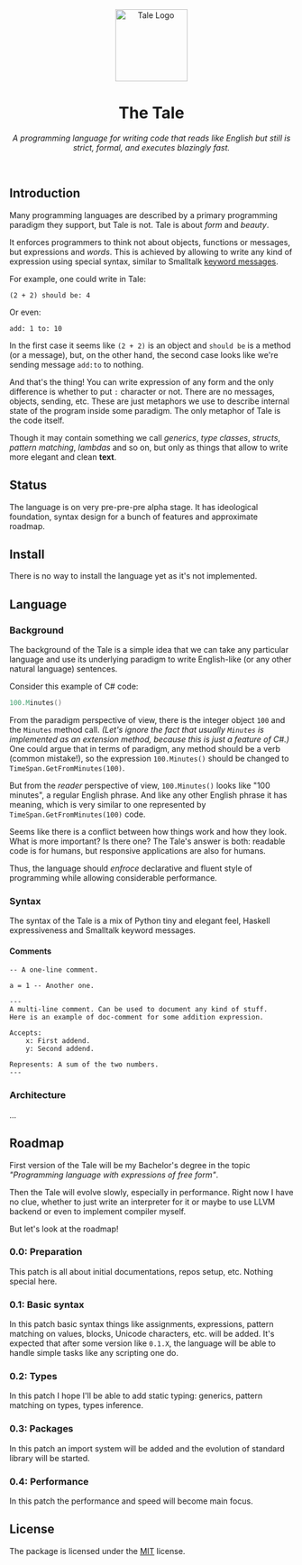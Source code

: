 <div align="center">
    <img src="https://github.com/tale-lang/tale/blob/master/images/logo.png" alt="Tale Logo" width="128" height="128"></img>
</div>

<h1 align="center">The Tale</h1>

<p align="center">
    <i>A programming language for writing code that reads like English but still is strict, formal, and executes blazingly fast.</i>
</p>

<br>

## Introduction
Many programming languages are described by a primary programming paradigm they support, but Tale is not. Tale is about _form_ and _beauty_.

It enforces programmers to think not about objects, functions or messages, but expressions and _words_. This is achieved by allowing to write any kind of expression using special syntax, similar to Smalltalk [keyword messages](http://pharo.gforge.inria.fr/PBE1/PBE1ch5.html).

For example, one could write in Tale:
```
(2 + 2) should be: 4
```

Or even:

```
add: 1 to: 10
```

In the first case it seems like `(2 + 2)` is an object and `should be` is a method (or a message), but, on the other hand, the second case looks like we're sending message `add:to` to nothing.

And that's the thing! You can write expression of any form and the only difference is whether to put `:` character or not.
There are no messages, objects, sending, etc. These are just metaphors we use to describe internal state of the program inside some paradigm. The only metaphor of Tale is the code itself.

Though it may contain something we call _generics_, _type classes_, _structs_, _pattern matching_, _lambdas_ and so on, but only as things that allow to write more elegant and clean **text**.

## Status
The language is on very pre-pre-pre alpha stage. It has ideological foundation, syntax design for a bunch of features and approximate roadmap.

## Install
There is no way to install the language yet as it's not implemented.

## Language

### Background
The background of the Tale is a simple idea that we can take any particular language and use its underlying paradigm to write English-like (or any other natural language) sentences.

Consider this example of C# code:
``` c#
100.Minutes()
```

From the paradigm perspective of view, there is the integer object `100` and the `Minutes` method call.
_(Let's ignore the fact that usually `Minutes` is implemented as an extension method, because this is just a feature of C#.)_
One could argue that in terms of paradigm, any method should be a verb (common mistake!), so the expression `100.Minutes()` should be changed to `TimeSpan.GetFromMinutes(100)`.

But from the _reader_ perspective of view, `100.Minutes()` looks like "100 minutes", a regular English phrase.
And like any other English phrase it has meaning, which is very similar to one represented by `TimeSpan.GetFromMinutes(100)` code.

Seems like there is a conflict between how things work and how they look. What is more important? Is there one?
The Tale's answer is both: readable code is for humans, but responsive applications are also for humans.

Thus, the language should _enfroce_ declarative and fluent style of programming while allowing considerable performance.

### Syntax
The syntax of the Tale is a mix of Python tiny and elegant feel, Haskell expressiveness and Smalltalk keyword messages.

#### Comments
``` tale
-- A one-line comment.

a = 1 -- Another one.

---
A multi-line comment. Can be used to document any kind of stuff.
Here is an example of doc-comment for some addition expression.

Accepts:
    x: First addend.
    y: Second addend.

Represents: A sum of the two numbers.
---
```

### Architecture
...

## Roadmap
First version of the Tale will be my Bachelor's degree in the topic _"Programming language with expressions of free form"_.

Then the Tale will evolve slowly, especially in performance. Right now I have no clue, whether to just write an interpreter for it or maybe to use LLVM backend or even to implement compiler myself.

But let's look at the roadmap!

### 0.0: Preparation
This patch is all about initial documentations, repos setup, etc. Nothing special here.

### 0.1: Basic syntax
In this patch basic syntax things like assignments, expressions, pattern matching on values, blocks, Unicode characters, etc. will be added. It's expected that after some version like `0.1.X`, the language will be able to handle simple tasks like any scripting one do.

### 0.2: Types
In this patch I hope I'll be able to add static typing: generics, pattern matching on types, types inference.

### 0.3: Packages
In this patch an import system will be added and the evolution of standard library will be started.

### 0.4: Performance
In this patch the performance and speed will become main focus.

## License
The package is licensed under the [MIT](https://github.com/tale-lang/tale/blob/master/LICENSE) license.
